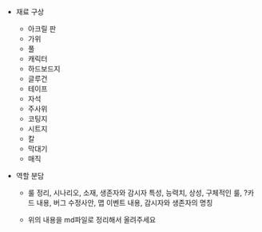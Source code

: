 * 재료 구상
  * 아크릴 판
  * 가위
  * 풀
  * 캐릭터
  * 하드보드지
  * 글루건
  * 테이프
  * 자석
  * 주사위
  * 코팅지
  * 시트지
  * 칼
  * 막대기
  * 매직
  
* 역할 분담

    * 룰 정리, 시나리오, 소재, 생존자와 감시자 특성, 능력치, 상성, 구체적인 룰, ?카드 내용, 버그 수정사안, 맵 이벤트 내용, 감시자와 생존자의 명칭

    * 위의 내용을 md파일로 정리해서 올려주세요
